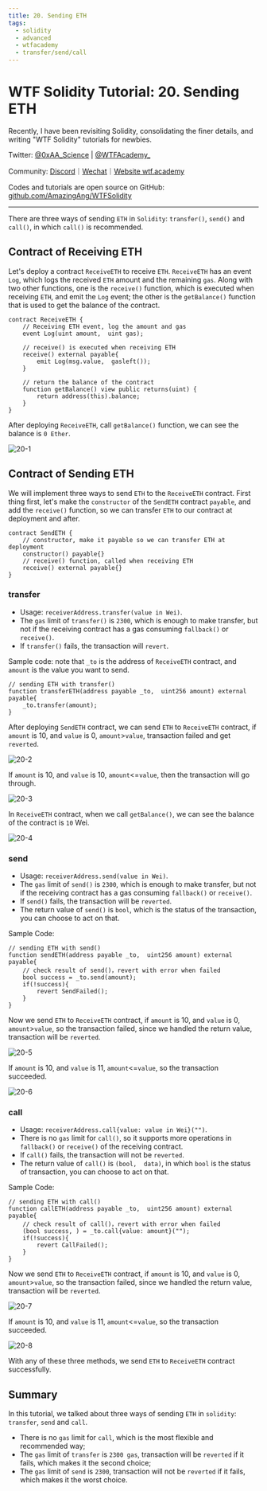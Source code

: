 ```yaml
---
title: 20. Sending ETH
tags:
  - solidity
  - advanced
  - wtfacademy
  - transfer/send/call
---
```


# WTF Solidity Tutorial: 20. Sending ETH

Recently, I have been revisiting Solidity, consolidating the finer details, and writing "WTF Solidity" tutorials for newbies. 

Twitter: [@0xAA_Science](https://twitter.com/0xAA_Science) | [@WTFAcademy_](https://twitter.com/WTFAcademy_)

Community: [Discord](https://discord.wtf.academy)｜[Wechat](https://docs.google.com/forms/d/e/1FAIpQLSe4KGT8Sh6sJ7hedQRuIYirOoZK_85miz3dw7vA1-YjodgJ-A/viewform?usp=sf_link)｜[Website wtf.academy](https://wtf.academy)

Codes and tutorials are open source on GitHub: [github.com/AmazingAng/WTFSolidity](https://github.com/AmazingAng/WTFSolidity)

-----
There are three ways of sending `ETH` in `Solidity`: `transfer()`, `send()` and `call()`, in which `call()` is recommended. 

## Contract of Receiving ETH
Let's deploy a contract `ReceiveETH` to receive `ETH`. `ReceiveETH` has an event `Log`, which logs the received `ETH` amount and the remaining `gas`. Along with two other functions, one is the `receive()` function, which is executed when receiving `ETH`, and emit the `Log` event; the other is  the `getBalance()` function that is used to get the balance of the contract. 
```solidity
contract ReceiveETH {
    // Receiving ETH event, log the amount and gas
    event Log(uint amount,  uint gas);
    
    // receive() is executed when receiving ETH
    receive() external payable{
        emit Log(msg.value,  gasleft());
    }
    
    // return the balance of the contract
    function getBalance() view public returns(uint) {
        return address(this).balance;
    }
}
```

After deploying `ReceiveETH`, call `getBalance()` function, we can see the balance is `0 Ether`. 

![20-1](./img/20-1.png)

## Contract of Sending ETH
We will implement three ways to send `ETH` to the `ReceiveETH` contract. First thing first, let's make the `constructor` of the `SendETH` contract `payable`, and add the `receive()` function, so we can transfer `ETH` to our contract at deployment and after.
```solidity
contract SendETH {
    // constructor, make it payable so we can transfer ETH at deployment
    constructor() payable{}
    // receive() function, called when receiving ETH
    receive() external payable{}
}
```
### transfer
- Usage: `receiverAddress.transfer(value in Wei)`. 
- The `gas` limit of `transfer()` is `2300`, which is enough to make transfer, but not if the receiving contract has a gas consuming `fallback()` or `receive()`. 
- If `transfer()` fails, the transaction will `revert`. 

Sample code: note that `_to` is the address of `ReceiveETH` contract, and `amount` is the value you want to send.
```solidity
// sending ETH with transfer()
function transferETH(address payable _to,  uint256 amount) external payable{
	_to.transfer(amount);
}
```

After deploying `SendETH` contract, we can send `ETH` to `ReceiveETH` contract, if `amount` is 10, and `value` is 0, `amount`>`value`, transaction failed and get `reverted`. 

![20-2](./img/20-2.png)

If `amount` is 10, and `value` is 10, `amount`<=`value`, then the transaction will go through. 

![20-3](./img/20-3.png)

In `ReceiveETH` contract, when we call `getBalance()`, we can see the balance of the contract is `10` Wei. 

![20-4](./img/20-4.png)

### send

- Usage: `receiverAddress.send(value in Wei)`. 
- The `gas` limit of `send()` is `2300`, which is enough to make transfer, but not if the receiving contract has a gas consuming `fallback()` or `receive()`. 
- If `send()` fails, the transaction will be `reverted`. 
- The return value of `send()` is `bool`, which is the status of the transaction, you can choose to act on that. 

Sample Code:
```solidity
// sending ETH with send()
function sendETH(address payable _to,  uint256 amount) external payable{
    // check result of send()，revert with error when failed
    bool success = _to.send(amount);
    if(!success){
    	revert SendFailed();
    }
}
```

Now we send `ETH` to `ReceiveETH` contract, if `amount` is 10, and `value` is 0, `amount`>`value`, so the transaction failed, since we handled the return value, transaction will be `reverted`. 

![20-5](./img/20-5.png)

If `amount` is 10, and `value` is 11, `amount`<=`value`, so the transaction succeeded. 

![20-6](./img/20-6.png)

### call

- Usage: `receiverAddress.call{value: value in Wei}("")`. 
- There is no `gas` limit for `call()`, so it supports more operations in `fallback()` or `receive()` of the receiving contract. 
- If `call()` fails, the transaction will not be `reverted`. 
- The return value of `call()` is `(bool,  data)`, in which `bool` is the status of transaction, you can choose to act on that. 

Sample Code:
```solidity
// sending ETH with call()
function callETH(address payable _to,  uint256 amount) external payable{
    // check result of call()，revert with error when failed
    (bool success, ) = _to.call{value: amount}("");
    if(!success){
    	revert CallFailed();
    }
}
```

Now we send `ETH` to `ReceiveETH` contract, if `amount` is 10, and `value` is 0, `amount`>`value`, so the transaction failed, since we handled the return value, transaction will be `reverted`. 

![20-7](./img/20-7.png)

If `amount` is 10, and `value` is 11, `amount`<=`value`, so the transaction succeeded. 

![20-8](./img/20-8.png)

With any of these three methods, we send `ETH` to `ReceiveETH` contract successfully.

## Summary
In this tutorial, we talked about three ways of sending `ETH` in `solidity`:
`transfer`, `send` and `call`. 
- There is no `gas` limit for `call`, which is the most flexible and recommended way;
- The `gas` limit of `transfer` is `2300 gas`, transaction will be `reverted` if it fails, which makes it the second choice;
- The `gas` limit of `send` is `2300`, transaction will not be `reverted` if it fails, which makes it the worst choice. 



